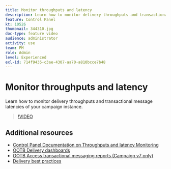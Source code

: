 ```yaml
---
title: Monitor throughputs and latency
description: Learn how to monitor delivery throughputs and transactional message latencies of your campaign instance.
feature: Control Panel
kt: 10526
thumbnail: 344310.jpg
doc-type: feature video
audience: administrator
activity: use
team: PM
role: Admin
level: Experienced
exl-id: 714f9435-c3ae-4307-aa70-a810bcce7b48
---
```

# Monitor throughputs and latency

Learn how to monitor delivery throughputs and transactional message latencies of your campaign instance.

>[!VIDEO](https://video.tv.adobe.com/v/344310/?quality=12)

## Additional resources

* [Control Panel Documentation on Throughputs and latency Monitoring](https://experienceleague.adobe.com/docs/control-panel/using/performance-monitoring/thoughputs-latencies.html?lang=en#)
* [OOTB Delivery dashboards](https://experienceleague.adobe.com/docs/campaign-classic/using/sending-messages/monitoring-deliveries/delivery-dashboard.html?lang=en)
* [OOTB Access transactional messaging reports (Campaign v7 only)](https://experienceleague.adobe.com/docs/campaign-classic/using/transactional-messaging/reports/about-transactional-messaging-reports.html?lang=en)
* [Delivery best practices](https://experienceleague.adobe.com/docs/campaign-standard/using/communication-channels/delivery-bestpractices/delivery-best-practices.html?lang=en)
